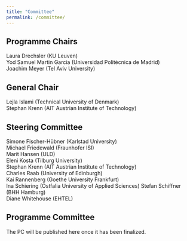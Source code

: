 ```yaml
---
title: "Committee"
permalink: /committee/
---
```


## Programme Chairs
Laura Drechsler (KU Leuven) <br />
Yod Samuel Martin Garcia (Universidad Politécnica de Madrid)<br />
Joachim Meyer (Tel Aviv University)

## General Chair
Lejla Islami (Technical University of Denmark)<br />
Stephan Krenn (AIT Austrian Institute of Technology)

## Steering Committee
Simone Fischer-Hübner (Karlstad University)<br/>
Michael Friedewald (Fraunhofer ISI)<br/>
Marit Hansen (ULD)<br/>
Eleni Kosta (Tilburg University)<br/>
Stephan Krenn (AIT Austrian Institute of Technology)<br/>
Charles Raab (University of Edinburgh)<br/>
Kai Rannenberg (Goethe University Frankfurt)<br/>
Ina Schiering (Ostfalia University of Applied Sciences)
Stefan Schiffner (BHH Hamburg)<br/>
Diane Whitehouse (EHTEL)

## Programme Committee
The PC will be published here once it has been finalized.
